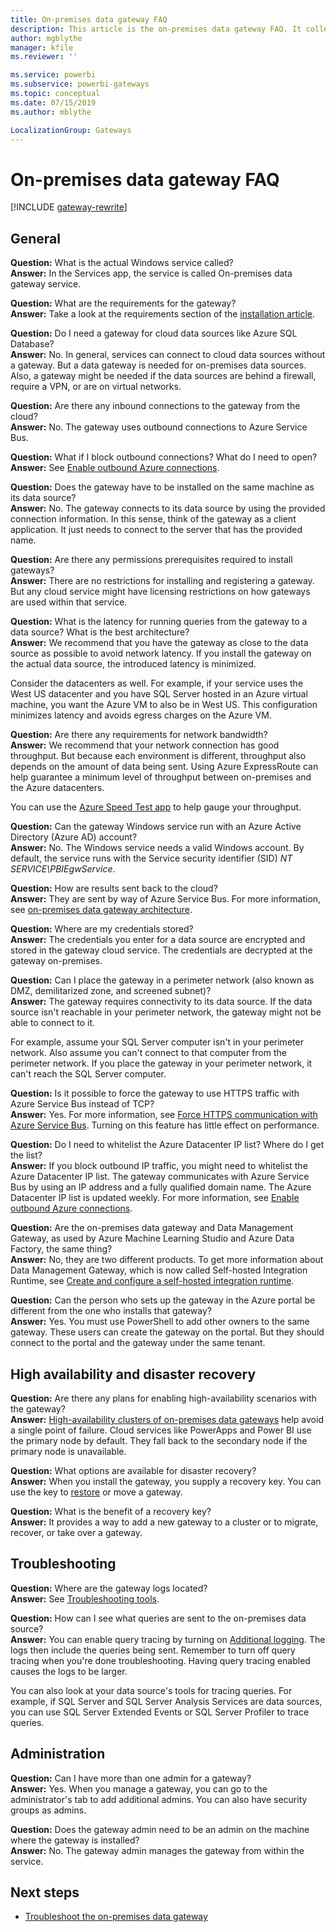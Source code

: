 ```yaml
---
title: On-premises data gateway FAQ
description: This article is the on-premises data gateway FAQ. It collects frequently asked questions about the gateway into one spot.
author: mgblythe
manager: kfile
ms.reviewer: ''

ms.service: powerbi
ms.subservice: powerbi-gateways
ms.topic: conceptual
ms.date: 07/15/2019
ms.author: mblythe

LocalizationGroup: Gateways
---
```


# On-premises data gateway FAQ

[!INCLUDE [gateway-rewrite](../includes/gateway-rewrite.md)]

## General

**Question:** What is the actual Windows service called?  
**Answer:** In the Services app, the service is called On-premises data gateway service.

**Question:** What are the requirements for the gateway?  
**Answer:** Take a look at the requirements section of the [installation article](service-gateway-install.md#requirements).

**Question:** Do I need a gateway for cloud data sources like Azure SQL Database?  
**Answer:** No. In general, services can connect to cloud data sources without a gateway. But a data gateway is needed for on-premises data sources. Also, a gateway might be needed if the data sources are behind a firewall, require a VPN, or are on virtual networks.

**Question:** Are there any inbound connections to the gateway from the cloud?  
**Answer:** No. The gateway uses outbound connections to Azure Service Bus.

**Question:** What if I block outbound connections? What do I need to open?  
**Answer:** See [Enable outbound Azure connections](service-gateway-communication.md#enable-outbound-azure-connections).

**Question:** Does the gateway have to be installed on the same machine as its data source?  
**Answer:** No. The gateway connects to its data source by using the provided connection information. In this sense, think of the gateway as a client application. It just needs to connect to the server that has the provided name.

**Question:** Are there any permissions prerequisites required to install gateways?  
**Answer:** There are no restrictions for installing and registering a gateway. But any cloud service might have licensing restrictions on how gateways are used within that service.

**Question:** What is the latency for running queries from the gateway to a data source? What is the best architecture?  
**Answer:** We recommend that you have the gateway as close to the data source as possible to avoid network latency. If you install the gateway on the actual data source, the introduced latency is minimized.

Consider the datacenters as well. For example, if your service uses the West US datacenter and you have SQL Server hosted in an Azure virtual machine, you want the Azure VM to also be in West US. This configuration minimizes latency and avoids egress charges on the Azure VM.

**Question:** Are there any requirements for network bandwidth?  
**Answer:** We recommend that your network connection has good throughput. But because each environment is different, throughput also depends on the amount of data being sent. Using Azure ExpressRoute can help guarantee a minimum level of throughput between on-premises and the Azure datacenters.

You can use the [Azure Speed Test app](https://azurespeedtest.azurewebsites.net/) to help gauge your throughput.

**Question:** Can the gateway Windows service run with an Azure Active Directory (Azure AD) account?  
**Answer:** No. The Windows service needs a valid Windows account. By default, the service runs with the Service security identifier (SID) *NT SERVICE\PBIEgwService*.

**Question:** How are results sent back to the cloud?  
**Answer:** They are sent by way of Azure Service Bus. For more information, see [on-premises data gateway architecture](service-gateway-onprem-indepth.md).

**Question:** Where are my credentials stored?  
**Answer:** The credentials you enter for a data source are encrypted and stored in the gateway cloud service. The credentials are decrypted at the gateway on-premises.

**Question:** Can I place the gateway in a perimeter network (also known as DMZ, demilitarized zone, and screened subnet)?  
**Answer:** The gateway requires connectivity to its data source. If the data source isn't reachable in your perimeter network, the gateway might not be able to connect to it.

For example, assume your SQL Server computer isn't in your perimeter network. Also assume you can't connect to that computer from the perimeter network. If you place the gateway in your perimeter network, it can't reach the SQL Server computer.

**Question:** Is it possible to force the gateway to use HTTPS traffic with Azure Service Bus instead of TCP?  
**Answer:** Yes. For more information, see [Force HTTPS communication with Azure Service Bus](service-gateway-communication.md#force-https-communication-with-azure-service-bus). Turning on this feature has little effect on performance.

**Question:** Do I need to whitelist the Azure Datacenter IP list? Where do I get the list?  
**Answer:** If you block outbound IP traffic, you might need to whitelist the Azure Datacenter IP list. The gateway communicates with Azure Service Bus by using an IP address and a fully qualified domain name. The Azure Datacenter IP list is updated weekly. For more information, see [Enable outbound Azure connections](service-gateway-communication.md#enable-outbound-azure-connections).

**Question:** Are the on-premises data gateway and Data Management Gateway, as used by Azure Machine Learning Studio and Azure Data Factory, the same thing?  
**Answer:** No, they are two different products. To get more information about Data Management Gateway, which is now called Self-hosted Integration Runtime, see [Create and configure a self-hosted integration runtime](/azure/data-factory/create-self-hosted-integration-runtime).

**Question:** Can the person who sets up the gateway in the Azure portal be different from the one who installs that gateway?  
**Answer:** Yes. You must use PowerShell to add other owners to the same gateway. These users can create the gateway on the portal. But they should connect to the portal and the gateway under the same tenant.

## High availability and disaster recovery

**Question:** Are there any plans for enabling high-availability scenarios with the gateway?  
**Answer:** [High-availability clusters of on-premises data gateways](service-gateway-high-availability-clusters.md) help avoid a single point of failure. Cloud services like PowerApps and Power BI use the primary node by default. They fall back to the secondary node if the primary node is unavailable.

**Question:** What options are available for disaster recovery?  
**Answer:** When you install the gateway, you supply a recovery key. You can use the key to [restore](service-gateway-migrate.md) or move a gateway.

**Question:** What is the benefit of a recovery key?  
**Answer:** It provides a way to add a new gateway to a cluster or to migrate, recover, or take over a gateway.

## Troubleshooting

**Question:** Where are the gateway logs located?  
**Answer:** See [Troubleshooting tools](service-gateway-tshoot.md#troubleshooting-tools).

**Question:** How can I see what queries are sent to the on-premises data source?  
**Answer:** You can enable query tracing by turning on [Additional logging](service-gateway-performance.md#slow-performing-queries). The logs then include the queries being sent. Remember to turn off query tracing when you're done troubleshooting. Having query tracing enabled causes the logs to be larger.

You can also look at your data source's tools for tracing queries. For example, if SQL Server and SQL Server Analysis Services are data sources, you can use SQL Server Extended Events or SQL Server Profiler to trace queries.

## Administration

**Question:** Can I have more than one admin for a gateway?  
**Answer:** Yes. When you manage a gateway, you can go to the administrator's tab to add additional admins. You can also have security groups as admins.

**Question:** Does the gateway admin need to be an admin on the machine where the gateway is installed?  
**Answer:** No. The gateway admin manages the gateway from within the service.

## Next steps

* [Troubleshoot the on-premises data gateway](service-gateway-tshoot.md)

